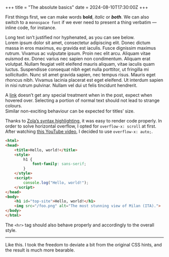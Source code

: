 +++
title = "The absolute basics"
date = 2024-08-10T17:30:00Z
+++

First things first, we can make words **bold**, *italic* or ***both***.
We can also switch to a `monospace font` if we ever need to present a thing verbatim — inline code, for instance.

Long text isn’t justified nor hyphenated, as you can see below.  
Lorem ipsum dolor sit amet, consectetur adipiscing elit. Donec dictum massa in eros maximus, eu gravida est iaculis. Fusce dignissim maximus rutrum. Vivamus ac vulputate ipsum. Proin nec elit arcu. Aliquam vitae euismod ex. Donec varius nec sapien non condimentum. Aliquam erat volutpat. Nullam feugiat velit eleifend mauris aliquam, vitae iaculis quam luctus. Suspendisse consequat nibh eget nulla porttitor, ut fringilla mi sollicitudin. Nunc sit amet gravida sapien, nec tempus risus. Mauris eget rhoncus nibh. Vivamus lacinia placerat est eget eleifend. Ut interdum sapien in nisi rutrum pulvinar. Nullam vel dui ut felis tincidunt hendrerit.

A [link](#) doesn’t get any special treatment when in the post, expect when hovered over.
Selecting a portion of normal text should not lead to strange colours.  
Similar non-exciting behaviour can be expected for titles’ size.

Thanks to [Zola’s syntax highlighting](https://www.getzola.org/documentation/content/syntax-highlighting/), it was easy to render code properly.
In order to solve horizontal overflow, I opted for `overflow-x: scroll` at first.
After watching [this YouTube video](https://youtu.be/6m3ZmlgfZlA), I decided to use `overflow-x: auto;`.

```html
<html>
<head>
    <title>Hello, world!</title>
    <style>
        h1 {
            font-family: sans-serif;
        }
    </style>
    <script>
        console.log("Hello, world!");
    </script>
</head>
<body>
    <h1 id="top-site">Hello, world!</h1>
    <img src="/foo.png" alt="The most stunning view of Milan (ITA).">
</body>
</html>
```

The `<hr>` tag should also behave properly and accordingly to the overall style.

---

Like this.
I took the freedom to deviate a bit from the original CSS hints, and the result is much more bearable.
